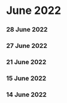 ﻿# June 2022


### 28 June 2022




### 27 June 2022




### 21 June 2022




### 15 June 2022




### 14 June 2022



